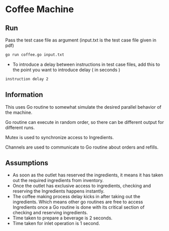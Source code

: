 # Coffee Machine



## Run

Pass the test case file as argument (input.txt is the test case file given in pdf)

```bash
go run coffee.go input.txt
```

- To introduce a delay between instructions in test case files, add this to the point you want to introduce delay ( in seconds )

```bash
instruction delay 2
```

## Information

This uses Go routine to somewhat simulate the desired parallel behavior of the machine.

Go routine can execute in random order, so there can be different output for different runs.

Mutex is used to synchronize access to Ingredients.

Channels are used to communicate to Go routine about orders and refills.

## Assumptions

* As soon as the outlet has reserved the ingredients, it means it has taken out the required ingredients from inventory.
* Once the outlet has exclusive access to ingredients, checking and reserving the Ingredients happens instantly.
* The coffee making process delay kicks in after taking out the ingredients. Which means other go routines are free to access Ingredients once a Go routine is done with its critical section of checking and reserving ingredients.
* Time taken to prepare a beverage is 2 seconds.
* Time taken for inlet operation is 1 second.



